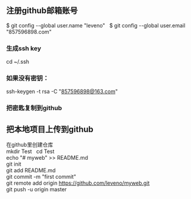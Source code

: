 ## 注册github邮箱账号
$ git config --global user.name "leveno"  
$ git config --global user.email "857596898.com" 
### 生成ssh key 
cd ~/.ssh 
### 如果没有密钥： 
ssh-keygen -t rsa -C "857596898@163.com" 
### 把密匙复制到github  


## 把本地项目上传到github  
在github里创建仓库  
mkdir Test  
cd Test  
echo "# myweb" >> README.md  
git init  
git add README.md  
git commit -m "first commit"  
git remote add origin https://github.com/leveno/myweb.git  
git push -u origin master    
